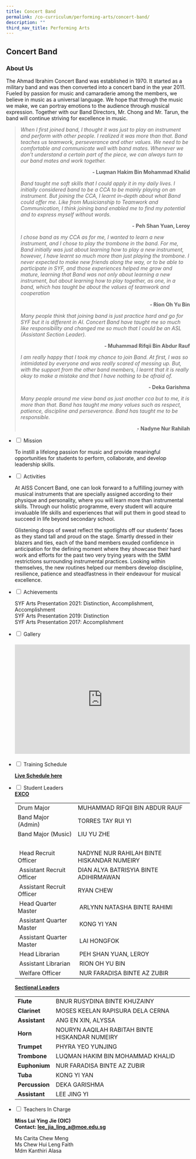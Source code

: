 ```yaml
---
title: Concert Band
permalink: /co-curriculum/performing-arts/concert-band/
description: ""
third_nav_title: Performing Arts
---
```

## Concert Band

### About Us
<p>The Ahmad Ibrahim Concert Band was established in 1970. It started as a military band and was then converted into a concert band in the year 2011. Fueled by passion for music and camaraderie among the members, we believe in music as a universal language. We hope that through the music we make, we can portray emotions to the audience through musical expression. Together with our Band Directors, Mr. Chong and Mr. Tarun, the band will continue striving for excellence in music.</p>
<blockquote>
<p><em>When I first joined band, I thought it was just to play an instrument and perform with other people. I realized it was more than that. Band teaches us teamwork, perseverance and other values. We need to be comfortable and communicate well with band mates. Whenever we don't understand a certain part of the piece, we can always turn to our band mates and work together.</em></p>
<p style="text-align: right;"><strong>- Luqman Hakim Bin Mohammad Khalid</strong></p>

<p><em>Band taught me soft skills that I could apply it in my daily lives. I initially considered band to be a CCA to be mainly playing on an instrument. But joining the CCA, I learnt in-depth about what Band could offer me. Like from Musicianship to Teamwork and Communication, I think joining band enabled me to find my potential and to express myself without words.</em></p>
<p style="text-align: right;"><strong>- Peh Shan Yuan, Leroy</strong></p>
	
<p><em>I chose band as my CCA as for me, I wanted to learn a new instrument, and I chose to play the trombone in the band. For me, Band initially was just about learning how to play a new instrument, however, I have learnt so much more than just playing the trombone. I never expected to make new friends along the way, or to be able to participate in SYF, and those experiences helped me grow and mature, learning that Band was not only about learning a new instrument, but about learning how to play together, as one, in a band, which has taught be about the values of teamwork and cooperation</em></p>

<p style="text-align: right;"><strong>- Rion Oh Yu Bin</strong></p>

<p><em>Many people think that joining band is just practice hard and go for SYF but it is different in AI. Concert Band have taught me so much like responsibility and changed me so much that I could be an ASL (Assistant Section Leader).</em></p>
	
<p style="text-align: right;"><strong>- Muhammad Rifqii Bin Abdur Rauf</strong></p>

<p><em>I am really happy that I took my chance to join Band. At first, I was so intimidated by everyone and was really scared of messing up. But, with the support from the other band members, I learnt that it is really okay to make a mistake and that I have nothing to be afraid of.</em></p>
	
<p style="text-align: right;"><strong>- Deka Garishma</strong></p>

<p><em>Many people around me view band as just another cca but to me, it is more than that. Band has taught me many values such as respect, patience, discipline and perseverance. Band has taught me to be responsible.</em></p>
<p style="text-align: right;"><strong>- Nadyne Nur Rahilah</strong></p>
</blockquote>
<ul class="jekyllcodex_accordion">
<li><input id="accordion1" type="checkbox"> <label for="accordion1">Mission</label>
<div>
<p>To instill a lifelong passion for music and provide meaningful opportunities for students to perform, collaborate, and develop leadership skills.</p>
</div>
</li>
<li><input id="accordion2" type="checkbox"> <label for="accordion2">Activities</label>
<div>
<p>At AISS Concert Band, one can look forward to a fulfilling journey with musical instruments that are specially assigned according to their physique and personality, where you will learn more than instrumental skills. Through our holistic programme, every student will acquire invaluable life skills and experiences that will put them in good stead to succeed in life beyond secondary school.</p>
<p>Glistening drops of sweat reflect the spotlights off our students’ faces as they stand tall and proud on the stage. Smartly dressed in their blazers and ties, each of the band members exuded confidence in anticipation for the defining moment where they showcase their hard work and efforts for the past two very trying years with the SMM restrictions surrounding instrumental practices. Looking within themselves, the new routines helped our members develop discipline, resilience, patience and steadfastness in their endeavour for musical excellence.</p>
</div>
</li>
<li><input id="accordion3" type="checkbox"> <label for="accordion3">Achievements</label>
<div>
<p>SYF Arts Presentation 2021: Distinction, Accomplishment, Accomplishment<br>SYF Arts Presentation 2019: Distinction<br>SYF Arts Presentation 2017: Accomplishment</p>
</div>
</li>
<li><input id="accordion5" type="checkbox"> <label for="accordion5">Gallery</label>
<div>
<h4><center><iframe src="https://docs.google.com/presentation/d/e/2PACX-1vQjkw7Kwj6BFChpGhNr0L69Tp1dbpWzotpXsUGbiHf4KXhVRhG0PHoUjSxtvM2JvbRHJDUrMqK3O0Zc/embed?start=false&amp;loop=false&amp;delayms=5000" frameborder="0" width="480" height="299" allowfullscreen="true"></iframe></center></h4>
</div>
</li>
<li><input id="accordion6" type="checkbox"> <label for="accordion6">Training Schedule</label>
<div>
<p><strong><a href="http://gg.gg/AICBeCCA" target="">Live Schedule here</a></strong></p>
</div>
</li>
<li><input id="accordion7" type="checkbox"> <label for="accordion7">Student Leaders</label>
<div>
<div><strong><u>EXCO</u></strong><u></u></div>
<div>
<table>
<tbody>
<tr>
<td>Drum Major</td>
<td>MUHAMMAD RIFQII BIN ABDUR RAUF</td>
</tr>
<tr>
<td>Band Major (Admin)</td>
<td>TORRES TAY RUI YI</td>
</tr>
<tr>
<td>Band Major (Music)</td>
<td>LIU YU ZHE</td>
</tr>
<tr>
<td colspan="2">&nbsp;</td>
</tr>
<tr>
<td>&nbsp;Head Recruit Officer</td>
<td>NADYNE NUR RAHILAH BINTE HISKANDAR NUMEIRY</td>
</tr>
<tr>
<td>&nbsp;Assistant Recruit Officer</td>
<td>DIAN ALYA BATRISYIA BINTE ADIHIRMAWAN</td>
</tr>
<tr>
<td>&nbsp;Assistant Recruit Officer</td>
<td>RYAN CHEW</td>
</tr>
<tr>
<td>&nbsp;Head Quarter Master</td>
<td>&nbsp;ARLYNN NATASHA BINTE RAHIMI</td>
</tr>
<tr>
<td>&nbsp;Assistant Quarter Master</td>
<td>&nbsp;KONG YI YAN</td>
</tr>
<tr>
<td>&nbsp;Assistant Quarter Master</td>
<td>&nbsp;LAI HONGFOK</td>
</tr>
<tr>
<td>&nbsp;Head Librarian</td>
<td>&nbsp;PEH SHAN YUAN, LEROY</td>
</tr>
<tr>
<td>&nbsp;Assistant Librarian</td>
<td>&nbsp;RION OH YU BIN</td>
</tr>
<tr>
<td>&nbsp;Welfare Officer</td>
<td>&nbsp;NUR FARADISA BINTE AZ ZUBIR</td>
</tr>
</tbody>
</table>
<u></u><strong><u>Sectional Leaders</u></strong></div>
<table>
<tbody>
<tr>
<td><strong>Flute</strong></td>
<td>BNUR RUSYDINA BINTE KHUZAINY</td>
</tr>
<tr>
<td><strong>Clarinet</strong></td>
<td>MOSES KEELAN RAPISURA DELA CERNA</td>
</tr>
<tr>
<td><strong>Assistant</strong></td>
<td>ANG EN XIN, ALYSSA</td>
</tr>
<tr>
<td><strong>Horn</strong></td>
<td>NOURYN AAQILAH RABITAH BINTE HISKANDAR NUMEIRY</td>
</tr>
<tr>
<td><strong>Trumpet</strong></td>
<td>PHYRA YEO YUNJING</td>
</tr>
<tr>
<td><strong>Trombone</strong></td>
<td>LUQMAN HAKIM BIN MOHAMMAD KHALID</td>
</tr>
<tr>
<td><strong>Euphonium</strong></td>
<td>NUR FARADISA BINTE AZ ZUBIR</td>
</tr>
<tr>
<td><strong>Tuba</strong></td>
<td>KONG YI YAN</td>
</tr>
<tr>
<td><strong>Percussion</strong></td>
<td>DEKA GARISHMA</td>
</tr>
<tr>
<td><strong>Assistant</strong></td>
<td>LEE JING YI</td>
</tr>
</tbody>
</table>
</div>
</li>
<li><input id="accordion8" type="checkbox"> <label for="accordion8">Teachers In Charge</label>
<div>
<p><strong>Miss Lui Ying Jie (OIC)<br></strong><strong>Contact:&nbsp;<a href="mailto:lui_ying_jie@moe.edu.sg" target="">lee_jia_ling_a@moe.edu.sg</a></strong></p>
<p>Ms Carita Chew Meng  <br>Ms Chew Hui Leng Faith<br>
Mdm Kanthiri Alasa</p>
</div>
</li>
</ul>